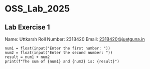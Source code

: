 # OSS_Lab_2025

## Lab Exercise 1
Name: Uttkarsh
Roll Number: 231B420
Email: 231B420@juetguna.in

```
num1 = float(input("Enter the first number: "))
num2 = float(input("Enter the second number: "))
result = num1 + num2
print(f"The sum of {num1} and {num2} is: {result}")
```
